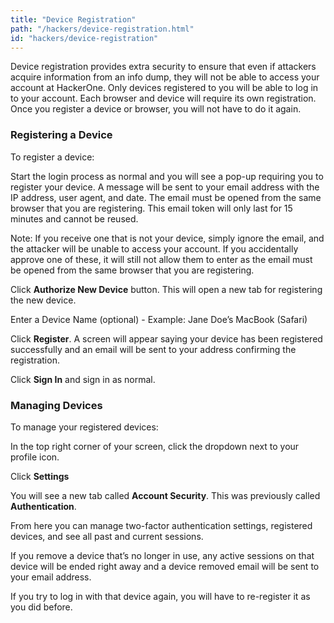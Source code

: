 ```yaml
---
title: "Device Registration"
path: "/hackers/device-registration.html"
id: "hackers/device-registration"
---
```


Device registration provides extra security to ensure that even if attackers acquire information from an info dump, they will not be able to access your account at HackerOne. Only devices registered to you will be able to log in to your account. Each browser and device will require its own registration. Once you register a device or browser, you will not have to do it again.

### Registering a Device

To register a device:

Start the login process as normal and you will see a pop-up requiring you to register your device. A message will be sent to your email address with the IP address, user agent, and date. The email must be opened from the same browser that you are registering. This email token will only last for 15 minutes and cannot be reused.

Note: If you receive one that is not your device, simply ignore the email, and the attacker will be unable to access your account. If you accidentally approve one of these, it will still not allow them to enter as the email must be opened from the same browser that you are registering.


Click **Authorize New Device** button. This will open a new tab for registering the new device.

Enter a Device Name (optional) - Example: Jane Doe’s MacBook (Safari)

Click **Register**.
    A screen will appear saying your device has been registered successfully and an email will be sent to your address confirming the registration.

Click **Sign In** and sign in as normal.

### Managing Devices

To manage your registered devices:

In the top right corner of your screen, click the dropdown next to your profile icon.

Click **Settings**

You will see a new tab called **Account Security**. This was previously called **Authentication**.

From here you can manage two-factor authentication settings, registered devices, and see all past and current sessions.

If you remove a device that’s no longer in use, any active sessions on that device will be ended right away and a device removed email will be sent to your email address.

If you try to log in with that device again, you will have to re-register it as you did before.
